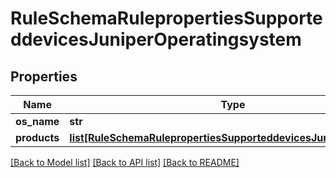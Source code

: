 # RuleSchemaRulepropertiesSupporteddevicesJuniperOperatingsystem

## Properties
Name | Type | Description | Notes
------------ | ------------- | ------------- | -------------
**os_name** | **str** |  | 
**products** | [**list[RuleSchemaRulepropertiesSupporteddevicesJuniperProducts]**](RuleSchemaRulepropertiesSupporteddevicesJuniperProducts.md) |  | [optional] 

[[Back to Model list]](../README.md#documentation-for-models) [[Back to API list]](../README.md#documentation-for-api-endpoints) [[Back to README]](../README.md)


